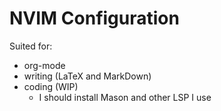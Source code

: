 # NVIM Configuration

Suited for:

- org-mode
- writing (LaTeX and MarkDown)
- coding (WIP)
    - I should install Mason and other LSP I use


